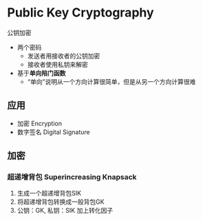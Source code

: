 # Public Key Cryptography

公钥加密

- 两个密码
  - 发送者用接收者的公钥加密
  - 接收者使用私钥来解密
- 基于**单向陷门函数**
  - “单向”说明从一个方向计算很简单，但是从另一个方向计算很难

## 应用

- 加密 Encryption
- 数字签名 Digital Signature

## 加密

### 超递增背包 Superincreasing Knapsack

1. 生成一个超递增背包SIK
2. 将超递增背包转换成一般背包GK
3. 公钥：GK, 私钥：SIK 加上转化因子